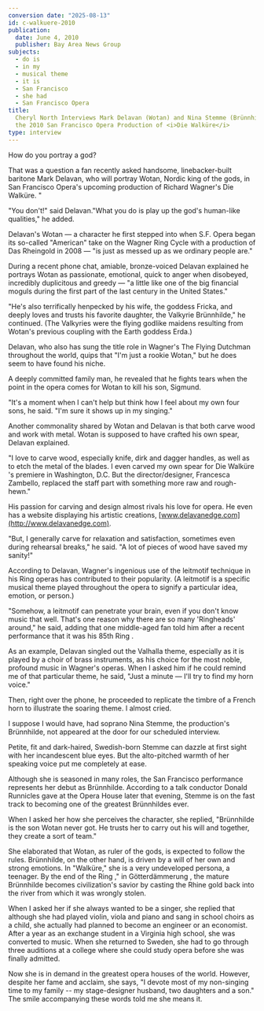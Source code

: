 ```yaml
---
conversion date: "2025-08-13"
id: c-walkuere-2010
publication:
  date: June 4, 2010
  publisher: Bay Area News Group
subjects:
  - do is
  - in my
  - musical theme
  - it is
  - San Francisco
  - she had
  - San Francisco Opera
title:
  Cheryl North Interviews Mark Delavan (Wotan) and Nina Stemme (Brünnhilde) about
  the 2010 San Francisco Opera Production of <i>Die Walküre</i>
type: interview
---
```


How do you portray a god?

That was a question a fan recently asked handsome, linebacker-built baritone Mark Delavan, who will portray Wotan, Nordic king of the gods, in San Francisco Opera's upcoming production of Richard Wagner's  Die Walküre. "

"You don't!" said Delavan."What you do is play up the god's human-like qualities," he added.

Delavan's Wotan — a character he first stepped into when S.F. Opera began its so-called "American" take on the Wagner  Ring  Cycle with a production of  Das Rheingold  in 2008 — "is just as messed up as we ordinary people are."

During a recent phone chat, amiable, bronze-voiced Delavan explained he portrays Wotan as passionate, emotional, quick to anger when disobeyed, incredibly duplicitous and greedy — "a little like one of the big financial moguls during the first part of the last century in the United States."

"He's also terrifically henpecked by his wife, the goddess Fricka, and deeply loves and trusts his favorite daughter, the Valkyrie Brünnhilde," he continued. (The Valkyries were the flying godlike maidens resulting from Wotan's previous coupling with the Earth goddess Erda.)

Delavan, who also has sung the title role in Wagner's  The Flying Dutchman  throughout the world, quips that "I'm just a rookie Wotan," but he does seem to have found his niche.

A deeply committed family man, he revealed that he fights tears when the point in the opera comes for Wotan to kill his son, Sigmund.

"It's a moment when I can't help but think how I feel about my own four sons, he said. "I'm sure it shows up in my singing."

Another commonality shared by Wotan and Delavan is that both carve wood and work with metal. Wotan is supposed to have crafted his own spear, Delavan explained.

"I love to carve wood, especially knife, dirk and dagger handles, as well as to etch the metal of the blades. I even carved my own spear for  Die Walküre 's premiere in Washington, D.C. But the director/designer, Francesca Zambello, replaced the staff part with something more raw and rough-hewn."

His passion for carving and design almost rivals his love for opera. He even has a website displaying his artistic creations, [www.delavanedge.com](http://www.delavanedge.com).

"But, I generally carve for relaxation and satisfaction, sometimes even during rehearsal breaks," he said. "A lot of pieces of wood have saved my sanity!"

According to Delavan, Wagner's ingenious use of the leitmotif technique in his  Ring  operas has contributed to their popularity. (A leitmotif is a specific musical theme played throughout the opera to signify a particular idea, emotion, or person.)

"Somehow, a leitmotif can penetrate your brain, even if you don't know music that well. That's one reason why there are so many 'Ringheads' around," he said, adding that one middle-aged fan told him after a recent performance that it was his 85th  Ring .

As an example, Delavan singled out the Valhalla theme, especially as it is played by a choir of brass instruments, as his choice for the most noble, profound music in Wagner's operas. When I asked him if he could remind me of that particular theme, he said, "Just a minute — I'll try to find my horn voice."

Then, right over the phone, he proceeded to replicate the timbre of a French horn to illustrate the soaring theme. I almost cried.

I suppose I would have, had soprano Nina Stemme, the production's Brünnhilde, not appeared at the door for our scheduled interview.

Petite, fit and dark-haired, Swedish-born Stemme can dazzle at first sight with her incandescent blue eyes. But the alto-pitched warmth of her speaking voice put me completely at ease.

Although she is seasoned in many roles, the San Francisco performance represents her debut as Brünnhilde. According to a talk conductor Donald Runnicles gave at the Opera House later that evening, Stemme is on the fast track to becoming one of the greatest Brünnhildes ever.

When I asked her how she perceives the character, she replied, "Brünnhilde is the son Wotan never got. He trusts her to carry out his will and together, they create a sort of team."

She elaborated that Wotan, as ruler of the gods, is expected to follow the rules. Brünnhilde, on the other hand, is driven by a will of her own and strong emotions. In "Walküre," she is a very undeveloped persona, a teenager. By the end of the  Ring ," in  Götterdämmerung , the mature Brünnhilde becomes civilization's savior by casting the Rhine gold back into the river from which it was wrongly stolen.

When I asked her if she always wanted to be a singer, she replied that although she had played violin, viola and piano and sang in school choirs as a child, she actually had planned to become an engineer or an economist. After a year as an exchange student in a Virginia high school, she was converted to music. When she returned to Sweden, she had to go through three auditions at a college where she could study opera before she was finally admitted.

Now she is in demand in the greatest opera houses of the world. However, despite her fame and acclaim, she says, "I devote most of my non-singing time to my family -- my stage-designer husband, two daughters and a son." The smile accompanying these words told me she means it.
